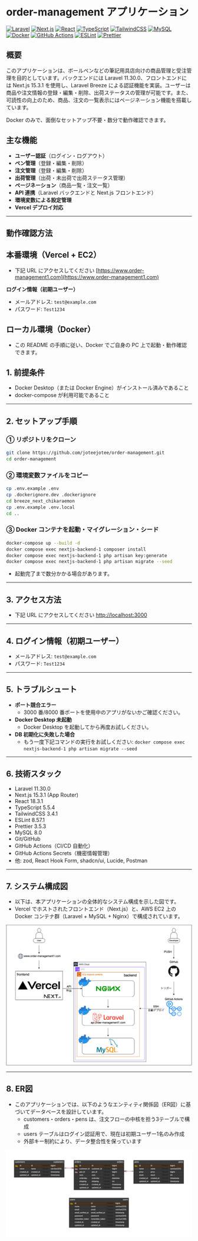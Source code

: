 # order-management アプリケーション

[![Laravel](https://img.shields.io/badge/Laravel-v11.30.0-FF2D20?logo=laravel&logoColor=white)](https://laravel.com)
[![Next.js](https://img.shields.io/badge/Next.js-v15.3.1-000000?logo=next.js&logoColor=white)](https://nextjs.org)
[![React](https://img.shields.io/badge/React-v18.3.1-61DAFB?logo=react&logoColor=white)](https://reactjs.org)
[![TypeScript](https://img.shields.io/badge/TypeScript-v5.5.4-3178C6?logo=typescript&logoColor=white)](https://www.typescriptlang.org)
[![TailwindCSS](https://img.shields.io/badge/TailwindCSS-v3.4.1-38B2AC?logo=tailwind-css&logoColor=white)](https://tailwindcss.com)
[![MySQL](https://img.shields.io/badge/MySQL-v8.0-4479A1?logo=mysql&logoColor=white)](https://www.mysql.com)
[![Docker](https://img.shields.io/badge/Docker-Enabled-2496ED?logo=docker&logoColor=white)](https://www.docker.com)
[![GitHub Actions](https://img.shields.io/badge/GitHub_Actions-CI/CD-2088FF?logo=github-actions&logoColor=white)](https://github.com/features/actions)
[![ESLint](https://img.shields.io/badge/ESLint-v8.57.1-4B32C3?logo=eslint&logoColor=white)](https://eslint.org)
[![Prettier](https://img.shields.io/badge/Prettier-v3.5.3-F7B93E?logo=prettier&logoColor=white)](https://prettier.io)

## 概要

このアプリケーションは、ボールペンなどの筆記用具店向けの商品管理と受注管理を目的としています。バックエンドには Laravel 11.30.0、フロントエンドには Next.js 15.3.1 を使用し、Laravel Breeze による認証機能を実装。ユーザーは商品や注文情報の登録・編集・削除、出荷ステータスの管理が可能です。また、可読性の向上のため、商品、注文の一覧表示にはページネーション機能を搭載しています。

Docker のみで、面倒なセットアップ不要・数分で動作確認できます。

## 主な機能

-   **ユーザー認証**（ログイン・ログアウト）
-   **ペン管理**（登録・編集・削除）
-   **注文管理**（登録・編集・削除）
-   **出荷管理**（出荷・未出荷で出荷ステータス管理）
-   **ページネーション**（商品一覧・注文一覧）
-   **API 連携**（Laravel バックエンドと Next.js フロントエンド）
-   **環境変数による設定管理**
-   **Vercel デプロイ対応**

---

## 動作確認方法

## 本番環境（Vercel + EC2）

-   下記 URL にアクセスしてください
    [https://www.order-management1.com](https://www.order-management1.com)

**ログイン情報（初期ユーザー）**

-   メールアドレス: `test@example.com`
-   パスワード: `Test1234`

## ローカル環境（Docker）

-   この README の手順に従い、Docker でご自身の PC 上で起動・動作確認できます。

## 1. 前提条件

-   Docker Desktop（または Docker Engine）がインストール済みであること
-   docker-compose が利用可能であること

---

## 2. セットアップ手順

### ① リポジトリをクローン

```sh
git clone https://github.com/joteejotee/order-management.git
cd order-management
```

### ② 環境変数ファイルをコピー

```sh
cp .env.example .env
cp .dockerignore.dev .dockerignore
cd breeze_next_chikaraemon
cp .env.example .env.local
cd ..
```

### ③ Docker コンテナを起動・マイグレーション・シード

```sh
docker-compose up --build -d
docker compose exec nextjs-backend-1 composer install
docker compose exec nextjs-backend-1 php artisan key:generate
docker compose exec nextjs-backend-1 php artisan migrate --seed
```

-   起動完了まで数分かかる場合があります。

---

## 3. アクセス方法

-   下記 URL にアクセスしてください
    [http://localhost:3000](http://localhost:3000)

---

## 4. ログイン情報（初期ユーザー）

-   メールアドレス: `test@example.com`
-   パスワード: `Test1234`

---

## 5. トラブルシュート

-   **ポート競合エラー**
    -   3000 番/8000 番ポートを使用中のアプリがないかご確認ください。
-   **Docker Desktop 未起動**
    -   Docker Desktop を起動してから再度お試しください。
-   **DB 初期化に失敗した場合**
    -   もう一度下記コマンドの実行をお試しください:
        `docker compose exec nextjs-backend-1 php artisan migrate --seed`

---

## 6. 技術スタック

-   Laravel 11.30.0
-   Next.js 15.3.1 (App Router)
-   React 18.3.1
-   TypeScript 5.5.4
-   TailwindCSS 3.4.1
-   ESLint 8.57.1
-   Prettier 3.5.3
-   MySQL 8.0
-   Git/GitHub
-   GitHub Actions（CI/CD 自動化）
-   GitHub Actions Secrets（機密情報管理）
-   他: zod, React Hook Form, shadcn/ui, Lucide, Postman

---

## 7. システム構成図

-   以下は、本アプリケーションの全体的なシステム構成を示した図です。  
-   Vercel でホストされたフロントエンド（Next.js）と、AWS EC2 上の Docker コンテナ群（Laravel + MySQL + Nginx）で構成されています。

![architecture](./docs/order-management-architecture.drawio.png)

---

## 8. ER図

-   このアプリケーションでは、以下のようなエンティティ関係図（ER図）に基づいてデータベースを設計しています。
    -   customers・orders・pens は、注文フローの中核を担う3テーブルで構成
    -   users テーブルはログイン認証用で、現在は初期ユーザー1名のみ作成
    -   外部キー制約により、データ整合性を保っています

![architecture](./docs/order-management-schema.png)